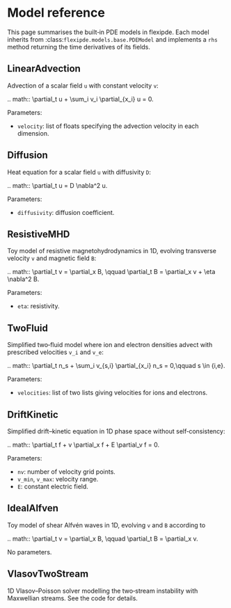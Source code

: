 # Model reference

This page summarises the built‑in PDE models in flexipde.  Each model
inherits from :class:`flexipde.models.base.PDEModel` and implements a
``rhs`` method returning the time derivatives of its fields.

## LinearAdvection

Advection of a scalar field ``u`` with constant velocity ``v``:

.. math::
    \partial_t u + \sum_i v_i \partial_{x_i} u = 0.

Parameters:

- ``velocity``: list of floats specifying the advection velocity in each dimension.

## Diffusion

Heat equation for a scalar field ``u`` with diffusivity ``D``:

.. math::
    \partial_t u = D \nabla^2 u.

Parameters:

- ``diffusivity``: diffusion coefficient.

## ResistiveMHD

Toy model of resistive magnetohydrodynamics in 1D, evolving transverse
velocity ``v`` and magnetic field ``B``:

.. math::
    \partial_t v = \partial_x B, \qquad \partial_t B = \partial_x v + \eta \nabla^2 B.

Parameters:

- ``eta``: resistivity.

## TwoFluid

Simplified two‑fluid model where ion and electron densities advect with
prescribed velocities ``v_i`` and ``v_e``:

.. math::
    \partial_t n_s + \sum_i v_{s,i} \partial_{x_i} n_s = 0,\qquad s \in \{i,e\}.

Parameters:

- ``velocities``: list of two lists giving velocities for ions and electrons.

## DriftKinetic

Simplified drift–kinetic equation in 1D phase space without self‑consistency:

.. math::
    \partial_t f + v \partial_x f + E \partial_v f = 0.

Parameters:

- ``nv``: number of velocity grid points.
- ``v_min``, ``v_max``: velocity range.
- ``E``: constant electric field.

## IdealAlfven

Toy model of shear Alfvén waves in 1D, evolving ``v`` and ``B`` according to

.. math::
    \partial_t v = \partial_x B, \qquad \partial_t B = \partial_x v.

No parameters.

## VlasovTwoStream

1D Vlasov–Poisson solver modelling the two‑stream instability with Maxwellian
streams.  See the code for details.